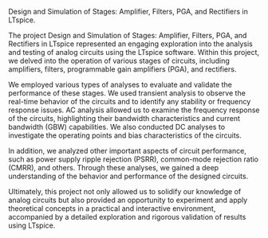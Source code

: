 Design and Simulation of Stages: Amplifier, Filters, PGA, and Rectifiers in LTspice.

The project Design and Simulation of Stages: Amplifier, Filters, PGA, and Rectifiers in LTspice represented an engaging exploration into the analysis and testing of analog circuits using the LTspice software. Within this project, we delved into the operation of various stages of circuits, including amplifiers, filters, programmable gain amplifiers (PGA), and rectifiers.

We employed various types of analyses to evaluate and validate the performance of these stages. We used transient analysis to observe the real-time behavior of the circuits and to identify any stability or frequency response issues. AC analysis allowed us to examine the frequency response of the circuits, highlighting their bandwidth characteristics and current bandwidth (GBW) capabilities. We also conducted DC analyses to investigate the operating points and bias characteristics of the circuits.

In addition, we analyzed other important aspects of circuit performance, such as power supply ripple rejection (PSRR), common-mode rejection ratio (CMRR), and others. Through these analyses, we gained a deep understanding of the behavior and performance of the designed circuits.

Ultimately, this project not only allowed us to solidify our knowledge of analog circuits but also provided an opportunity to experiment and apply theoretical concepts in a practical and interactive environment, accompanied by a detailed exploration and rigorous validation of results using LTspice.





